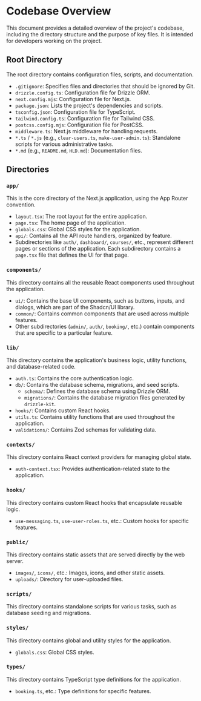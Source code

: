# Codebase Overview

This document provides a detailed overview of the project's codebase, including the directory structure and the purpose of key files. It is intended for developers working on the project.

## Root Directory

The root directory contains configuration files, scripts, and documentation.

*   `.gitignore`: Specifies files and directories that should be ignored by Git.
*   `drizzle.config.ts`: Configuration file for Drizzle ORM.
*   `next.config.mjs`: Configuration file for Next.js.
*   `package.json`: Lists the project's dependencies and scripts.
*   `tsconfig.json`: Configuration file for TypeScript.
*   `tailwind.config.ts`: Configuration file for Tailwind CSS.
*   `postcss.config.mjs`: Configuration file for PostCSS.
*   `middleware.ts`: Next.js middleware for handling requests.
*   `*.ts` / `*.js` (e.g., `clear-users.ts`, `make-user-admin.ts`): Standalone scripts for various administrative tasks.
*   `*.md` (e.g., `README.md`, `HLD.md`): Documentation files.

## Directories

### `app/`

This is the core directory of the Next.js application, using the App Router convention.

*   `layout.tsx`: The root layout for the entire application.
*   `page.tsx`: The home page of the application.
*   `globals.css`: Global CSS styles for the application.
*   `api/`: Contains all the API route handlers, organized by feature.
*   Subdirectories like `auth/`, `dashboard/`, `courses/`, etc., represent different pages or sections of the application. Each subdirectory contains a `page.tsx` file that defines the UI for that page.

### `components/`

This directory contains all the reusable React components used throughout the application.

*   `ui/`: Contains the base UI components, such as buttons, inputs, and dialogs, which are part of the Shadcn/UI library.
*   `common/`: Contains common components that are used across multiple features.
*   Other subdirectories (`admin/`, `auth/`, `booking/`, etc.) contain components that are specific to a particular feature.

### `lib/`

This directory contains the application's business logic, utility functions, and database-related code.

*   `auth.ts`: Contains the core authentication logic.
*   `db/`: Contains the database schema, migrations, and seed scripts.
    *   `schema/`: Defines the database schema using Drizzle ORM.
    *   `migrations/`: Contains the database migration files generated by `drizzle-kit`.
*   `hooks/`: Contains custom React hooks.
*   `utils.ts`: Contains utility functions that are used throughout the application.
*   `validations/`: Contains Zod schemas for validating data.

### `contexts/`

This directory contains React context providers for managing global state.

*   `auth-context.tsx`: Provides authentication-related state to the application.

### `hooks/`

This directory contains custom React hooks that encapsulate reusable logic.

*   `use-messaging.ts`, `use-user-roles.ts`, etc.: Custom hooks for specific features.

### `public/`

This directory contains static assets that are served directly by the web server.

*   `images/`, `icons/`, etc.: Images, icons, and other static assets.
*   `uploads/`: Directory for user-uploaded files.

### `scripts/`

This directory contains standalone scripts for various tasks, such as database seeding and migrations.

### `styles/`

This directory contains global and utility styles for the application.

*   `globals.css`: Global CSS styles.

### `types/`

This directory contains TypeScript type definitions for the application.

*   `booking.ts`, etc.: Type definitions for specific features.
